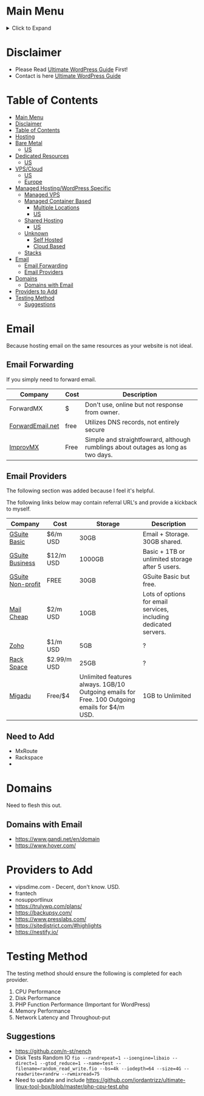 # Main Menu
<details><summary>Click to Expand</summary>
<p>

* [Home](README.md) - This page!
* [WordPress](wordpress.md) - A guide on self hosting WordPress.
* [Alternatives](alternatives.md) - Alternatives to WordPress
* [Hosting](hosting.md) - WordPress Hosting Providers
* [Tools](tools.md) - List of commonly used tools.
* [Troubleshooting](troubleshooting.md) - Troubleshooting guide.

</p>
</details>

# Disclaimer
* Please Read [Ultimate WordPress Guide](README.md) First!
* Contact is here [Ultimate WordPress Guide](README.md#Contact)

# Table of Contents

<!--ts-->
   * [Main Menu](#main-menu)
   * [Disclaimer](#disclaimer)
   * [Table of Contents](#table-of-contents)
   * [Hosting](#hosting)
   * [Bare Metal](#bare-metal)
      * [US](#us)
   * [Dedicated Resources](#dedicated-resources)
      * [US](#us-1)
   * [VPS/Cloud](#vpscloud)
      * [US](#us-2)
      * [Europe](#europe)
   * [Managed Hosting/WordPress Specific](#managed-hostingwordpress-specific)
      * [Managed VPS](#managed-vps)
      * [Managed Container Based](#managed-container-based)
         * [Multiple Locations](#multiple-locations)
         * [US](#us-3)
      * [Shared Hosting](#shared-hosting)
         * [US](#us-4)
      * [Unknown](#unknown)
         * [Self Hosted](#self-hosted)
         * [Cloud Based](#cloud-based)
      * [Stacks](#stacks)
   * [Email](#email)
      * [Email Forwarding](#email-forwarding)
      * [Email Providers](#email-providers)
   * [Domains](#domains)
      * [Domains with Email](#domains-with-email)
   * [Providers to Add](#providers-to-add)
   * [Testing Method](#testing-method)
      * [Suggestions](#suggestions)

<!-- Added by: jtrask, at: Wed Apr 29 07:01:52 PDT 2020 -->

<!--te-->

# Email
Because hosting email on the same resources as your website is not ideal.
## Email Forwarding
If you simply need to forward email.

Company | Cost | Description|
| --- | --- | --- |
| ForwardMX |  $ | Don't use, online but not response from owner.
| [ForwardEmail.net](https://forwardemail.net/#/) | free | Utilizes DNS records, not entirely secure
| [ImprovMX](https://improvmx.com/) | Free | Simple and straightfowrard, although rumblings about outages as long as two days.

## Email Providers
The following section was added because I feel it's helpful.
<aside class="notice">The following links below may contain referral URL's and provide a kickback to myself.</aside>

Company | Cost | Storage | Description|
 --- | --- | --- | --- |
 [GSuite Basic](https://goo.gl/P1dcnY) | $6/m USD | 30GB | Email + Storage. 30GB shared.
 [GSuite Business](https://goo.gl/P1dcnY) | $12/m USD | 1000GB | Basic + 1TB or unlimited storage after 5 users.
 [GSuite Non-profit](https://support.google.com/nonprofits/answer/3367223?hl=en) | FREE | 30GB | GSuite Basic but free.
 [Mail Cheap](https://www.mailcheap.co/client/aff.php?aff=51) | $2/m USD | 10GB | Lots of options for email services, including dedicated servers.
 [Zoho](https://www.zoho.com/mail/zohomail-pricing.html) | $1/m USD | 5GB | ?
 [Rack Space](https://www.rackspace.com/email-hosting) | $2.99/m USD | 25GB | ?
 [Migadu](https://www.migadu.com) | Free/$4 | Unlimited features always. 1GB/10 Outgoing emails for Free. 100 Outgoing emails for $4/m USD. | 1GB to Unlimited

## Need to Add
* MxRoute
* Rackspace
*

# Domains
Need to flesh this out. 

## Domains with Email
- https://www.gandi.net/en/domain
- https://www.hover.com/

# Providers to Add
- vipsdime.com - Decent, don't know. USD.
- frantech
- nosupportlinux
- https://trulywp.com/plans/
- https://backupsy.com/
- https://www.presslabs.com/
- https://sitedistrict.com/#highlights
- https://nestify.io/

# Testing Method
The testing method should ensure the following is completed for each provider.

1. CPU Performance
2. Disk Performance
3. PHP Function Performance (Important for WordPress)
4. Memory Performance
5. Network Latency and Throughout-put

##  Suggestions
- https://github.com/n-st/nench
- Disk Tests Random IO ```fio --randrepeat=1 --ioengine=libaio --direct=1 --gtod_reduce=1 --name=test --filename=random_read_write.fio --bs=4k --iodepth=64 --size=4G --readwrite=randrw --rwmixread=75```
- Need to update and include https://github.com/jordantrizz/ultimate-linux-tool-box/blob/master/php-cpu-test.php
